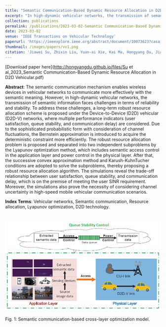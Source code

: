 ```yaml
---
title: "Semantic Communication-Based Dynamic Resource Allocation in D2D Vehicular Networks"
excerpt: "In high-dynamic vehicular networks, the transmission of semantic information faces challenges in terms of reliability and stability. To address these challenges, a long-term robust resource allocation scheme is proposed under the Device-to-Device (D2D) vehicular (D2D-V) networks, where multiple performance indicators (user satisfaction, queue stability, and communication delay) are considered."
collection: publications
permalink: /publications/2023-03-02-Semantic Communication-Based Dynamic Resource Allocation in D2D Vehicular Networks
date: 2023-03-02
venue: 'IEEE Transactions on Vehicular Technology'
paperurl: 'https://ieeexplore.ieee.org/abstract/document/10073623?casa_token=8ojvmbirhSEAAAAA:rkhim4gBFsdlFFqtb9m93kcMsxkYM-PZBFWxgt4eCweLDUvyanka-ZE-Nei3PzA89dabEn021Q'
thumbnail: /images/papers/vv1.png
citation: 'Jiawei Su, Zhixin Liu, Yuan-ai Xie, Kai Ma, Hongyang Du, Jiawen Kang, and Dusit Niyato. "Semantic Communication-Based Dynamic Resource Allocation in D2D Vehicular Networks." IEEE Transactions on Vehicular Technology (2023).'
---
```


[Download paper here](http://hongyangdu.github.io/files/Su et al_2023_Semantic Communication-Based Dynamic Resource Allocation in D2D Vehicular.pdf)


**Abstract**: The semantic communication mechanism enables wireless devices in vehicular networks to communicate more effectively with the semantic meaning. However, in high-dynamic vehicular networks, the transmission of semantic information faces challenges in terms of reliability and stability. To address these challenges, a long-term robust resource allocation scheme is proposed under the Device-to-Device (D2D) vehicular (D2D-V) networks, where multiple performance indicators (user satisfaction, queue stability, and communication delay) are considered. Due to the sophisticated probabilistic form with consideration of channel fluctuations, the Bernstein approximation is introduced to acquire the deterministic constraint more efficiently. The robust resource allocation problem is proposed and separated into two independent subproblems by the Lyapunov optimization method, which includes semantic access control in the application layer and power control in the physical layer. After that, the successive convex approximation method and Karush-KuhnTucher conditions are adopted to solve the subproblems, thereby proposing a robust resource allocation algorithm. The simulations reveal the trade-off relationship between user satisfaction, queue stability, and communication delay, which is on the premise of meeting the user SINR requirement. Moreover, the simulations also prove the necessity of considering channel uncertainty in high-speed mobile vehicular communication scenarios.

**Index Terms**: Vehicular networks, Semantic communication, Resource allocation, Lyapunov optimization, D2D technology.

<br/><img src='/images/papers/vv1.png' width = "700">

Fig. 1: Semantic communication-based cross-layer optimization model.